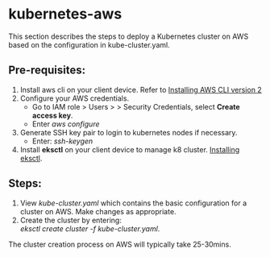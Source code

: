 # kubernetes-aws
This section describes the steps to deploy a Kubernetes cluster on AWS based on the configuration in kube-cluster.yaml.

## Pre-requisites:
1. Install aws cli on your client device. Refer to [Installing AWS CLI version 2](https://docs.aws.amazon.com/cli/latest/userguide/install-cliv2.html)
2. Configure your AWS credentials.
   - Go to IAM role > Users > <User> > Security Credentials, select **Create access key**.
   - Enter *aws configure*
3. Generate SSH key pair to login to kubernetes nodes if necessary.
   - Enter: *ssh-keygen*
4. Install **eksctl** on your client device to manage k8 cluster. [Installing eksctl](https://docs.aws.amazon.com/eks/latest/userguide/eksctl.html).

## Steps:
1. View *kube-cluster.yaml* which contains the basic configuration for a cluster on AWS. Make changes as appropriate.
2. Create the cluster by entering:  
*eksctl create cluster -f kube-cluster.yaml*. 

The cluster creation process on AWS will typically take 25-30mins. 
